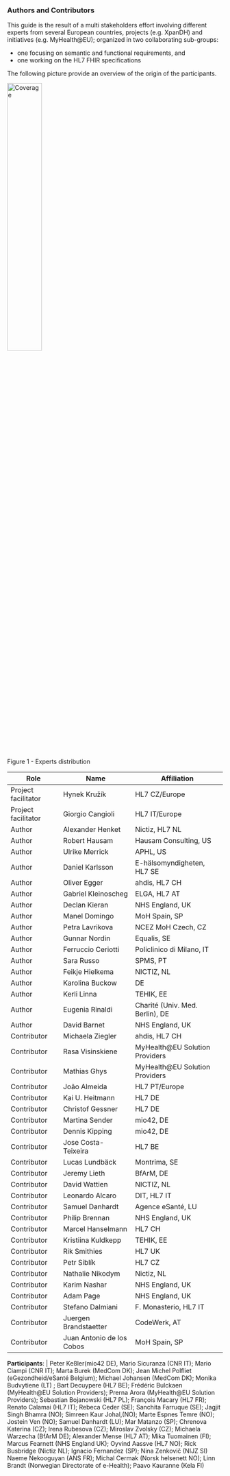 ### Authors and Contributors

This guide is the result of a multi  stakeholders effort involving different experts from several European countries, projects (e.g. XpanDH) and initiatives (e.g. MyHealth@EU); organized in two collaborating sub-groups:
- one focusing on semantic and functional requirements, and
- one working on the HL7 FHIR specifications

The following picture provide an overview of the origin of the participants.

<div>
<img src="eu-coverage.png"  alt="Coverage" width="40%">
<p>Figure 1 - Experts distribution</p>
<p></p>
</div>

|Role | Name             | Affiliation |
|------------------|------------------|-------------|
| Project facilitator|  Hynek Kružík | HL7 CZ/Europe |
| Project facilitator|  Giorgio Cangioli | HL7 IT/Europe |
| Author |  Alexander Henket   | Nictiz, HL7 NL |
| Author |  Robert Hausam   | Hausam Consulting, US |
| Author |  Ulrike Merrick  | APHL, US |
| Author |  Daniel Karlsson | E-hälsomyndigheten, HL7 SE |
| Author |  Oliver Egger  |  ahdis, HL7 CH |
| Author |  Gabriel Kleinoscheg | ELGA, HL7 AT |
| Author |  Declan Kieran | NHS England, UK |
| Author |  Manel Domingo | MoH Spain, SP |
| Author |  Petra Lavrikova | NCEZ MoH Czech, CZ |
| Author |  Gunnar Nordin | Equalis, SE |
| Author |  Ferruccio Ceriotti | Policlinico di Milano, IT |
| Author |  Sara Russo | SPMS, PT |
| Author |  Feikje Hielkema | NICTIZ, NL |
| Author |  Karolina Buckow | DE |
| Author |  Kerli Linna | TEHIK, EE |
| Author |  Eugenia Rinaldi | Charité (Univ. Med. Berlin), DE |
| Author |  David Barnet | NHS England, UK |
| Contributor |  Michaela Ziegler | ahdis, HL7 CH |
| Contributor |  Rasa Visinskiene | MyHealth@EU  Solution Providers |
| Contributor |  Mathias Ghys | MyHealth@EU  Solution Providers |
| Contributor |  João Almeida  |  HL7 PT/Europe |
| Contributor |  Kai U. Heitmann  | HL7 DE |
| Contributor | Christof Gessner | HL7 DE |
| Contributor |  Martina Sender | mio42, DE |
| Contributor |  Dennis Kipping | mio42, DE |
| Contributor |  Jose Costa-Teixeira | HL7 BE |
| Contributor |  Lucas Lundbäck | Montrima, SE |
| Contributor |  Jeremy Lieth | BfArM, DE |
| Contributor |  David Wattien | NICTIZ, NL |
| Contributor |  Leonardo Alcaro | DIT, HL7 IT |
| Contributor |  Samuel Danhardt |  Agence eSanté, LU |
| Contributor |  Philip Brennan | NHS England, UK |
| Contributor |  Marcel Hanselmann   | HL7 CH |
| Contributor |  Kristiina Kuldkepp | TEHIK, EE |
| Contributor |  Rik Smithies | HL7 UK |
| Contributor |  Petr Siblík | HL7 CZ |
| Contributor |  Nathalie Nikodym | Nictiz, NL |
| Contributor |  Karim Nashar | NHS England, UK |
| Contributor |  Adam Page | NHS England, UK |
| Contributor |  Stefano Dalmiani | F. Monasterio, HL7 IT |
| Contributor |  Juergen Brandstaetter | CodeWerk, AT |
| Contributor |  Juan Antonio de los Cobos | MoH Spain, SP |


**Participants**: | Peter Keßler(mio42 DE), Mario Sicuranza (CNR IT); Mario Ciampi (CNR IT); 
Marta Burek (MedCom DK); Jean Michel Polfliet (eGezondheid/eSanté Belgium); Michael Johansen (MedCom DK);
Monika Budvytiene (LT) ; Bart Decuypere (HL7 BE); Frédéric Bulckaen (MyHealth@EU  Solution Providers);
Prerna Arora (MyHealth@EU  Solution Providers); Sebastian Bojanowski (HL7 PL);
François Macary (HL7 FR); Renato Calamai (HL7 IT); Rebeca Ceder (SE);
Sanchita Farruque (SE); Jagjit Singh Bhamra (NO); Simreen Kaur Johal,(NO);
Marte Espnes Temre (NO); Jostein Ven (NO); Samuel Danhardt (LU);
Mar Matanzo (SP); Chrenova Katerina (CZ); Irena Rubesova (CZ);
Miroslav Zvolsky (CZ); Michaela Warzecha (BfArM DE); Alexander Mense (HL7 AT);
Mika Tuomainen (FI); Marcus Fearnett (NHS England UK); 
 Oyvind Aassve (HL7 NO); Rick Busbridge (Nictiz NL); Ignacio Fernandez (SP); Nina Zenkovič (NIJZ SI)
Naeme Nekooguyan (ANS FR); Michal Cermak (Norsk helsenett NO); Linn Brandt (Norwegian Directorate of e-Health); Paavo Kauranne (Kela FI)
